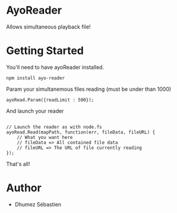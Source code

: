 # AyoReader
Allows simultaneous playback file!

# Getting Started

You'll need to have ayoReader installed.
<pre><code>npm install ayo-reader</code></pre>

Param your simultanemous files reading (must be under than 1000)
<pre><code>ayoRead.Param({readLimit : 500});</code></pre>

And launch your reader

<pre><code>
// Launch the reader as with node.fs
ayoRead.Read(mapPath, function(err, fileData, fileURL) {
    // What you want here
    // fileData => All contained file data
    // fileURL => The URL of file currently reading
});
</code></pre>

That's all!

# Author
* Dhumez Sébastien
